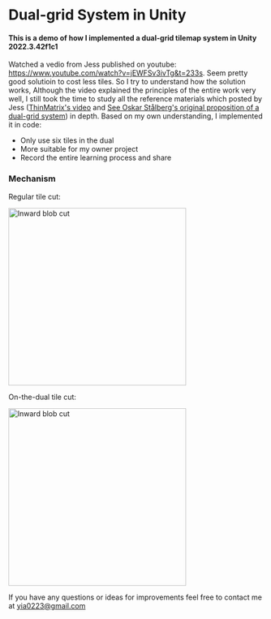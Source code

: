 #  Dual-grid System in Unity

#### This is a demo of how I implemented a dual-grid tilemap system in Unity 2022.3.42f1c1

Watched a vedio from Jess published on youtube: https://www.youtube.com/watch?v=jEWFSv3ivTg&t=233s. Seem pretty good solutioin to cost less tiles. So I try to understand how the solution works, Although the video explained the principles of the entire work very well, I still took the time to study all the reference materials which posted by Jess ([ThinMatrix's video](https://youtu.be/buKQjkad2I0?si=9xot1uUw3PvNWvT9&t=234) and [See Oskar Stålberg's original proposition of a dual-grid system](https://x.com/OskSta/status/1448248658865049605))  in depth. Based on my own understanding, I implemented it in code:
* Only use six tiles in the dual
* More suitable for my owner project
* Record the entire learning process and share 


### Mechanism

Regular tile cut:

<img src="https://github.com/jess-hammer/dual-grid-tilemap-system-godot/assets/59108399/ac3c9ab6-b399-4142-8425-3de6d67249a0" width="350" title="Inward blob cut">

On-the-dual tile cut:

<img src="https://github.com/jess-hammer/dual-grid-tilemap-system-godot/assets/59108399/5399d1b6-7169-4ff8-8a17-1ba8e483fce3" width="350" title="Inward blob cut">


If you have any questions or ideas for improvements feel free to contact me at yia0223@gmail.com

